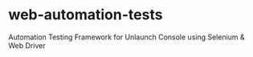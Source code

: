 # web-automation-tests
Automation Testing Framework for Unlaunch Console using Selenium &amp; Web Driver
